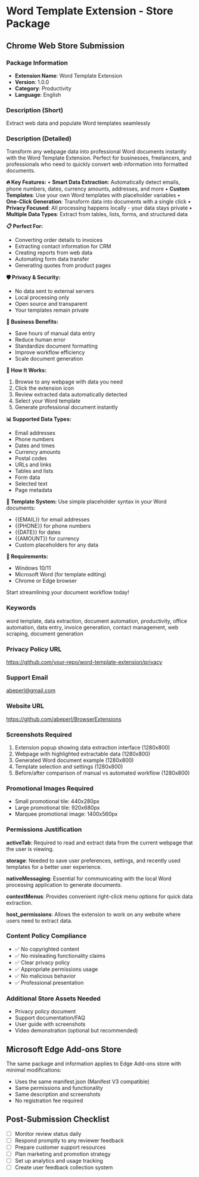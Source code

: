 # Word Template Extension - Store Package

## Chrome Web Store Submission

### Package Information
- **Extension Name**: Word Template Extension
- **Version**: 1.0.0
- **Category**: Productivity
- **Language**: English

### Description (Short)
Extract web data and populate Word templates seamlessly

### Description (Detailed)
Transform any webpage data into professional Word documents instantly with the Word Template Extension. Perfect for businesses, freelancers, and professionals who need to quickly convert web information into formatted documents.

**🔥 Key Features:**
• **Smart Data Extraction**: Automatically detect emails, phone numbers, dates, currency amounts, addresses, and more
• **Custom Templates**: Use your own Word templates with placeholder variables
• **One-Click Generation**: Transform data into documents with a single click
• **Privacy Focused**: All processing happens locally - your data stays private
• **Multiple Data Types**: Extract from tables, lists, forms, and structured data

**📋 Perfect For:**
- Converting order details to invoices
- Extracting contact information for CRM
- Creating reports from web data
- Automating form data transfer
- Generating quotes from product pages

**🛡️ Privacy & Security:**
- No data sent to external servers
- Local processing only
- Open source and transparent
- Your templates remain private

**💼 Business Benefits:**
- Save hours of manual data entry
- Reduce human error
- Standardize document formatting
- Improve workflow efficiency
- Scale document generation

**🎯 How It Works:**
1. Browse to any webpage with data you need
2. Click the extension icon
3. Review extracted data automatically detected
4. Select your Word template
5. Generate professional document instantly

**📊 Supported Data Types:**
- Email addresses
- Phone numbers  
- Dates and times
- Currency amounts
- Postal codes
- URLs and links
- Tables and lists
- Form data
- Selected text
- Page metadata

**📄 Template System:**
Use simple placeholder syntax in your Word documents:
- {{EMAIL}} for email addresses
- {{PHONE}} for phone numbers
- {{DATE}} for dates
- {{AMOUNT}} for currency
- Custom placeholders for any data

**🔧 Requirements:**
- Windows 10/11
- Microsoft Word (for template editing)
- Chrome or Edge browser

Start streamlining your document workflow today!

### Keywords
word template, data extraction, document automation, productivity, office automation, data entry, invoice generation, contact management, web scraping, document generation

### Privacy Policy URL
https://github.com/your-repo/word-template-extension/privacy

### Support Email
abeperl@gmail.com

### Website URL  
https://github.com/abeperl/BrowserExtensions

### Screenshots Required
1. Extension popup showing data extraction interface (1280x800)
2. Webpage with highlighted extractable data (1280x800)  
3. Generated Word document example (1280x800)
4. Template selection and settings (1280x800)
5. Before/after comparison of manual vs automated workflow (1280x800)

### Promotional Images Required
- Small promotional tile: 440x280px
- Large promotional tile: 920x680px  
- Marquee promotional image: 1400x560px

### Permissions Justification

**activeTab**: Required to read and extract data from the current webpage that the user is viewing.

**storage**: Needed to save user preferences, settings, and recently used templates for a better user experience.

**nativeMessaging**: Essential for communicating with the local Word processing application to generate documents.

**contextMenus**: Provides convenient right-click menu options for quick data extraction.

**host_permissions**: Allows the extension to work on any website where users need to extract data.

### Content Policy Compliance
- ✅ No copyrighted content
- ✅ No misleading functionality claims  
- ✅ Clear privacy policy
- ✅ Appropriate permissions usage
- ✅ No malicious behavior
- ✅ Professional presentation

### Additional Store Assets Needed
- Privacy policy document
- Support documentation/FAQ
- User guide with screenshots
- Video demonstration (optional but recommended)

## Microsoft Edge Add-ons Store

The same package and information applies to Edge Add-ons store with minimal modifications:
- Uses the same manifest.json (Manifest V3 compatible)
- Same permissions and functionality
- Same description and screenshots
- No registration fee required

## Post-Submission Checklist
- [ ] Monitor review status daily
- [ ] Respond promptly to any reviewer feedback
- [ ] Prepare customer support resources
- [ ] Plan marketing and promotion strategy
- [ ] Set up analytics and usage tracking
- [ ] Create user feedback collection system
